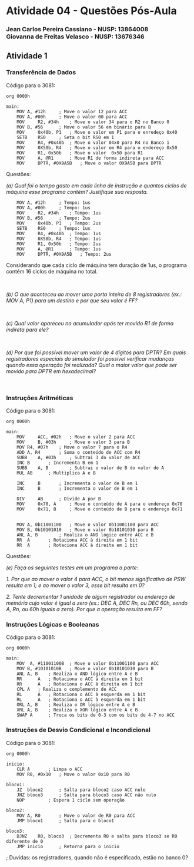 # Atividade 04 - Questões Pós-Aula

### Jean Carlos Pereira Cassiano - NUSP: 13864008 <br> Giovanna de Freitas Velasco - NUSP: 13676346

## Atividade 1

### Transferência de Dados
Código para o 3081:

```assembly
org	0000h

main:
	MOV	A, #12h		; Move o valor 12 para ACC
	MOV	A, #00h		; Move o valor 00 para ACC
	MOV 	R2, #34h	; Move o valor 34 para o R2 no Banco 0
	MOV	B, #56		; Move o valor 56 em binário para B
	MOV 	0x40b, P1	; Move o valor em P1 para o enredeço 0x40
	SETB	RS0		; Seta o bit RS0 em 1
	MOV 	R4, #0x40b	; Move o valor 04x0 para R4 no Banco 1
	MOV 	0X50b, R4	; Move o valor em R4 para o endereço 0x50
	MOV 	R1, 0x50b	; Move o valor  0x50 para R1
	MOV 	A, @R1		; Move R1 de forma indireta para ACC
	MOV 	DPTR, #0X9A5B	; Move o valor 0X9A5B para DPTR
```
Questões:

*(a) Qual foi o tempo gasto em cada linha de instrução e quantos ciclos de máquina esse programa contém? Justifique sua resposta.*

```assembly
	MOV	A, #12h		; Tempo: 1us
	MOV	A, #00h		; Tempo: 1us
	MOV 	R2, #34h	; Tempo: 1us
	MOV	B, #56		; Tempo: 2us
	MOV 	0x40b, P1	; Tempo: 2us
	SETB	RS0		; Tempo: 1us
	MOV 	R4, #0x40b	; Tempo: 1us
	MOV 	0X50b, R4	; Tempo: 1us
	MOV 	R1, 0x50b	; Tempo: 2us
	MOV 	A, @R1		; Tempo: 1us
	MOV 	DPTR, #0X9A5B	; Tempo: 2us
```
Considerando que cada ciclo de máquina tem duração de 1us, o programa contém 16 ciclos de máquina no total.

<br>

*(b) O que aconteceu ao mover uma porta inteira de 8 registradores (ex.: MOV A, P1) para um destino e por que seu valor é FF?*

<br>

*(c) Qual valor apareceu no acumulador após ter movido R1 de forma indireta para ele?*


<br>

*(d) Por que foi possível mover um valor de 4 dígitos para DPTR? Em quais registradores especiais do simulador foi possível verificar mudanças quando essa operação foi realizada? Qual o maior valor que pode ser movido para DPTR em hexadecimal?*


<br>

### Instruções Aritméticas
Código para o 3081:

```assembly
org	0000h

main:
	MOV 	ACC, #02h	; Move o valor 2 para ACC
	MOV 	B, #03h		; Move o valor 3 para B
	MOV	R4, #07h	; Move o valor 7 para o R4
	ADD	A, R4		; Soma o conteúdo de ACC com R4
	SUBB	A, #03h		; Subtrai 3 do valor de ACC
	INC	B		; Incrementa B em 1
	SUBB	A, B		; Subtrai o valor de B do valor de A
	MUL	AB		; Multiplica A e B

	INC 	B		; Incrementa o valor de B em 1
	INC 	B		; Incrementa o valor de B em 1

	DIV 	AB		; Divide A por B
	MOV 	0x70, A		; Move o conteúdo de A para o endereço 0x70
	MOV 	0x71, B		; Move o conteúdo de B para o endereço 0x71
	

	MOV	A, 0b11001100	; Move o valor 0b11001100 para ACC
	MOV	B, 0b10101010	; Move o valor 0b10101010 para B
	ANL	A, B		; Realiza o AND lógico entre ACC e B
	RR	A		; Rotaciona ACC à direita em 1 bit
	RR	A		; Rotaciona ACC à direita em 1 bit
```

Questões:

*(e) Faça os seguintes testes em um programa a parte:*

*1. Por que ao mover o valor 4 para ACC, o bit menos significativo de PSW resulta em 1; e ao mover o valor 3, esse bit resulta em 0?*


*2. Tente decrementar 1 unidade de algum registrador ou endereço de memória cujo valor é igual a zero (ex.: DEC A, DEC Rn, ou DEC 60h, sendo A, Rn, ou 60h iguais a zero). Por que a operação resulta em FF?*

### Instruções Lógicas e Booleanas
Código para o 3081:

```assembly
org	0000h

main:
	MOV  A, #11001100B	; Move o valor 0b11001100 para ACC
	MOV	B, #10101010B	; Move o valor 0b10101010 para B
	ANL A, B	; Realiza o AND lógico entre A e B
	RR		A	; Rotaciona o ACC à direita em 1 bit
	RR		A	; Rotaciona o ACC à direita em 1 bit
	CPL A	; Realiza o complemento de ACC
	RL		A	; Rotaciona o ACC à esquerda em 1 bit
	RL		A	; Rotaciona o ACC à esquerda em 1 bit
	ORL A, B	; Realiza o OR lógico entre A e B
	XRL A, B	; Realiza o XOR lógico entre A e B
	SWAP A		; Troca os bits de 0-3 com os bits de 4-7 no ACC
```

### Instruções de Desvio Condicional e Incondicional
Código para o 3081:

```assembly
org	0000h

inicio:
	CLR	A		; Limpa o ACC
	MOV	R0, #0x10	; Move o valor 0x10 para R0

bloco1:
	JZ	bloco2		; Salta para bloco2 caso ACC nulo
	JNZ	bloco3		; Salta para bloco3 caso ACC não nulo
	NOP			; Espera 1 ciclo sem operação
	
bloco2:
	MOV	A, R0		; Move o valor de R0 para ACC
	JMP	bloco1		; Salta para o bloco1

bloco3:
	DJNZ	R0, bloco3	; Decrementa R0 e salta para bloco3 se R0 diferente de 0
	JMP	inicio		; Retorna para o inicio

```

; Duvidas: os registradores, quando não é especificado, estão no banco 0?
